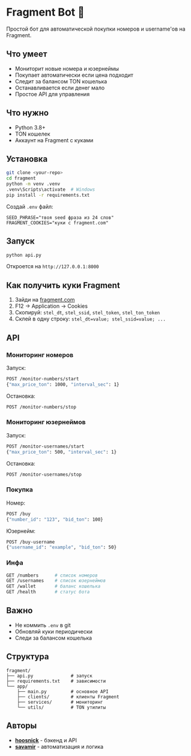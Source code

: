 # Fragment Bot 🤖

Простой бот для автоматической покупки номеров и username'ов на Fragment.

## Что умеет

- Мониторит новые номера и юзернеймы
- Покупает автоматически если цена подходит
- Следит за балансом TON кошелька
- Останавливается если денег мало
- Простое API для управления

## Что нужно

- Python 3.8+
- TON кошелек
- Аккаунт на Fragment с куками

## Установка

```bash
git clone <your-repo>
cd fragment
python -m venv .venv
.venv\Scripts\activate  # Windows
pip install -r requirements.txt
```

Создай `.env` файл:

```env
SEED_PHRASE="твоя seed фраза из 24 слов"
FRAGMENT_COOKIES="куки с fragment.com"
```

## Запуск

```bash
python api.py
```

Откроется на `http://127.0.0.1:8000`

## Как получить куки Fragment

1. Зайди на [fragment.com](https://fragment.com)
2. F12 → Application → Cookies
3. Скопируй: `stel_dt`, `stel_ssid`, `stel_token`, `stel_ton_token`
4. Склей в одну строку: `stel_dt=value; stel_ssid=value; ...`

## API

### Мониторинг номеров

Запуск:

```bash
POST /monitor-numbers/start
{"max_price_ton": 1000, "interval_sec": 1}
```

Остановка:

```bash
POST /monitor-numbers/stop
```

### Мониторинг юзернеймов

Запуск:

```bash
POST /monitor-usernames/start
{"max_price_ton": 500, "interval_sec": 1}
```

Остановка:

```bash
POST /monitor-usernames/stop
```

### Покупка

Номер:

```bash
POST /buy
{"number_id": "123", "bid_ton": 100}
```

Юзернейм:

```bash
POST /buy-username
{"username_id": "example", "bid_ton": 50}
```

### Инфа

```bash
GET /numbers      # список номеров
GET /usernames    # список юзернеймов
GET /wallet       # баланс кошелька
GET /health       # статус бота
```

## Важно

- Не коммить `.env` в git
- Обновляй куки периодически
- Следи за балансом кошелька

## Структура

```text
fragment/
├── api.py              # запуск
├── requirements.txt    # зависимости
└── app/
    ├── main.py         # основное API
    ├── clients/        # клиенты Fragment
    ├── services/       # мониторинг
    └── utils/          # TON утилиты
```

## Авторы

- **[hoosnick](https://github.com/hoosnick)** - бэкенд и API
- **[savamir](https://github.com/savamir)** - автоматизация и логика
